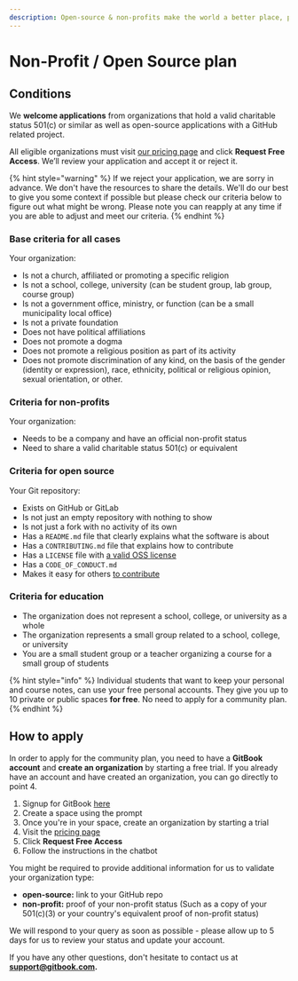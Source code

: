 ```yaml
---
description: Open-source & non-profits make the world a better place, providing software & services to those in need. In order to do our part, GitBook is free for open-source and non-profit teams!
---
```

# Non-Profit / Open Source plan

## Conditions

We **welcome applications** from organizations that hold a valid charitable status 501(c) or similar as well as open-source applications with a GitHub related project.

All eligible organizations must visit [our pricing page](https://www.gitbook.com/pricing) and click **Request Free Access**. We’ll review your application and accept it or reject it.

{% hint style="warning" %}
If we reject your application, we are sorry in advance. We don't have the resources to share the details. We'll do our best to give you some context if possible but please check our criteria below to figure out what might be wrong. Please note you can reapply at any time if you are able to adjust and meet our criteria.
{% endhint %}

### Base criteria for all cases

Your organization:

* Is not a church, affiliated or promoting a specific religion
* Is not a school, college, university (can be student group, lab group, course group)
* Is not a government office, ministry, or function (can be a small municipality local office)
* Is not a private foundation
* Does not have political affiliations
* Does not promote a dogma
* Does not promote a religious position as part of its activity
* Does not promote discrimination of any kind, on the basis of the gender (identity or expression), race, ethnicity, political or religious opinion, sexual orientation, or other.

### Criteria for non-profits

Your organization:

* Needs to be a company and have an official non-profit status
* Need to share a valid charitable status 501(c) or equivalent

### Criteria for open source

Your Git repository:

* Exists on GitHub or GitLab
* Is not just an empty repository with nothing to show
* Is not just a fork with no activity of its own
* Has a `README.md` file that clearly explains what the software is about
* Has a `CONTRIBUTING.md` file that explains how to contribute
* Has a `LICENSE` file with [a valid OSS license](https://choosealicense.com)
* Has a `CODE_OF_CONDUCT.md`
* Makes it easy for others [to contribute](https://docs.github.com/en/free-pro-team@latest/github/getting-started-with-github/finding-ways-to-contribute-to-open-source-on-github#finding-good-first-issues)

### Criteria for education

* The organization does not represent a school, college, or university as a whole
* The organization represents a small group related to a school, college, or university
* You are a small student group or a teacher organizing a course for a small group of students

{% hint style="info" %}
Individual students that want to keep your personal and course notes, can use your free personal accounts. They give you up to 10 private or public spaces **for free**. No need to apply for a community plan.
{% endhint %}

## How to apply

In order to apply for the community plan, you need to have a **GitBook account** and **create an organization** by starting a free trial. If you already have an account and have created an organization, you can go directly to point 4.

1. Signup for GitBook [here](https://app.gitbook.com/join)
2. Create a space using the prompt
3. Once you're in your space, create an organization by starting a trial
4. Visit the [pricing page](https://www.gitbook.com/pricing)
5. Click **Request Free Access**
6. Follow the instructions in the chatbot

You might be required to provide additional information for us to validate your organization type:

* **open-source:** link to your GitHub repo
* **non-profit:** proof of your non-profit status (Such as a copy of your 501(c)(3) or your country's equivalent proof of non-profit status)

We will respond to your query as soon as possible - please allow up to 5 days for us to review your status and update your account.

If you have any other questions, don't hesitate to contact us at [**support@gitbook.com**](mailto:support@gitbook.com)**.**
